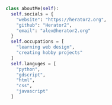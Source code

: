 
<!--
**Herator2/Herator2** is a ✨ _special_ ✨ repository because its `README.md` (this file) appears on your GitHub profile.
-->

``` python
class aboutMe(self):
  self.socials = {
    "website": "https://herator2.org",
    "github": "Herator2",
    "email": "alex@herator2.org"
  }
  self.occupations = [
    "learning web design",
    "creating hobby projects"
  ]
  self.languges = [
    "python",
    "gdscript",
    "html",
    "css",
    "javascript"
  ]
```

